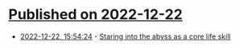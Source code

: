 # [Published on 2022-12-22](index.md)

* [2022-12-22, 15:54:24](https://news.ycombinator.com/item?id=34094627) - [Staring into the abyss as a core life skill](https://www.benkuhn.net/abyss/)
